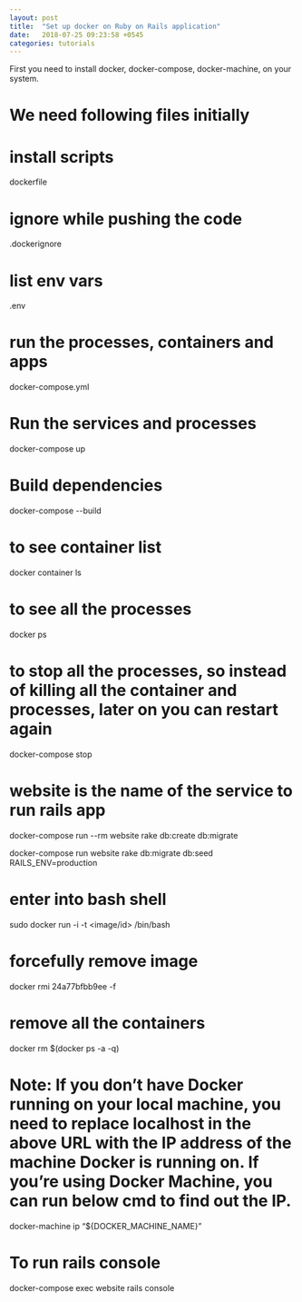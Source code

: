 ```yaml
---
layout: post
title:  "Set up docker on Ruby on Rails application"
date:   2018-07-25 09:23:58 +0545
categories: tutorials
---
```


First you need to install docker, docker-compose, docker-machine, on your system.

# We need following files initially
 
 # install scripts
 dockerfile
 # ignore while pushing the code
 .dockerignore
 # list env vars
 .env
 # run the processes, containers and apps
 docker-compose.yml

# Run the services and processes
docker-compose up 

# Build dependencies
docker-compose --build 

 # to see container list
docker container ls

 # to see all the processes
docker ps

 # to stop all the processes, so instead of killing all the container and processes, later on you can restart again
docker-compose stop

 # website is the name of the service to run rails app
docker-compose run --rm website rake db:create db:migrate

docker-compose run website rake db:migrate db:seed RAILS_ENV=production

# enter into bash shell
sudo docker run -i -t <image/id> /bin/bash

# forcefully remove image
docker rmi 24a77bfbb9ee -f

# remove all the containers
docker rm $(docker ps -a -q)

# Note: If you don’t have Docker running on your local machine, you need to replace localhost in the above URL with the IP address of the machine Docker is running on. If you’re using Docker Machine, you can run below cmd to find out the IP.
docker-machine ip “${DOCKER_MACHINE_NAME}”

# To run rails console
docker-compose exec website rails console
